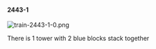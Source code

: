 #### 2443-1
![train-2443-1-0.png](https://github.com/lil-lab/nlvr/raw/master/nlvr/train/images/65/train-2443-1-0.png "train-2443-1-0.png")

There is 1 tower with 2 blue blocks stack together